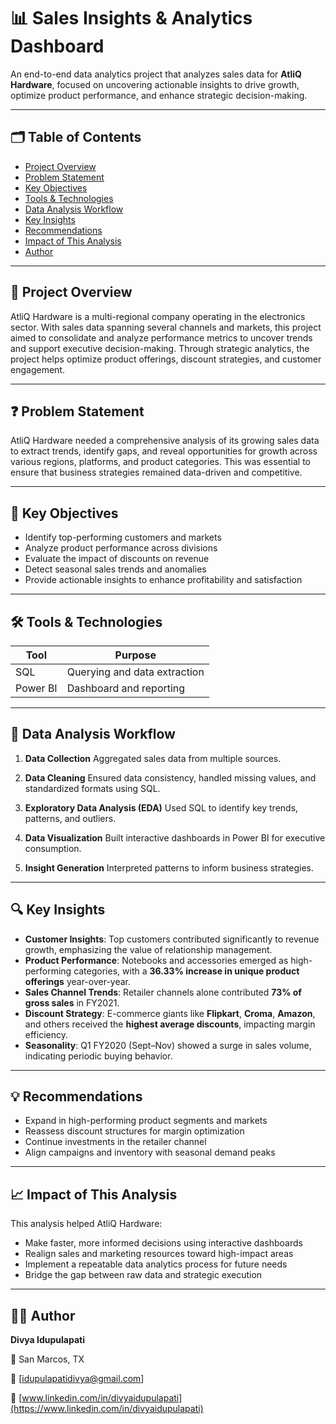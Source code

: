 # 📊 Sales Insights & Analytics Dashboard

An end-to-end data analytics project that analyzes sales data for **AtliQ Hardware**, focused on uncovering actionable insights to drive growth, optimize product performance, and enhance strategic decision-making.

---

## 🗂️ Table of Contents

* [Project Overview](#project-overview)
* [Problem Statement](#problem-statement)
* [Key Objectives](#key-objectives)
* [Tools & Technologies](#tools--technologies)
* [Data Analysis Workflow](#data-analysis-workflow)
* [Key Insights](#key-insights)
* [Recommendations](#recommendations)
* [Impact of This Analysis](#impact-of-this-analysis)
* [Author](#author)

---

## 📌 Project Overview

AtliQ Hardware is a multi-regional company operating in the electronics sector. With sales data spanning several channels and markets, this project aimed to consolidate and analyze performance metrics to uncover trends and support executive decision-making. Through strategic analytics, the project helps optimize product offerings, discount strategies, and customer engagement.

---

## ❓ Problem Statement

AtliQ Hardware needed a comprehensive analysis of its growing sales data to extract trends, identify gaps, and reveal opportunities for growth across various regions, platforms, and product categories. This was essential to ensure that business strategies remained data-driven and competitive.

---

## 🎯 Key Objectives

* Identify top-performing customers and markets
* Analyze product performance across divisions
* Evaluate the impact of discounts on revenue
* Detect seasonal sales trends and anomalies
* Provide actionable insights to enhance profitability and satisfaction

---

## 🛠️ Tools & Technologies

| Tool     | Purpose                      |
| -------- | ---------------------------- |
| SQL      | Querying and data extraction |
| Power BI | Dashboard and reporting      |

---

## 🔄 Data Analysis Workflow

1. **Data Collection**
   Aggregated sales data from multiple sources.

2. **Data Cleaning**
   Ensured data consistency, handled missing values, and standardized formats using SQL.

3. **Exploratory Data Analysis (EDA)**
   Used SQL to identify key trends, patterns, and outliers.

4. **Data Visualization**
   Built interactive dashboards in Power BI for executive consumption.

5. **Insight Generation**
   Interpreted patterns to inform business strategies.

---

## 🔍 Key Insights

* **Customer Insights**: Top customers contributed significantly to revenue growth, emphasizing the value of relationship management.
* **Product Performance**: Notebooks and accessories emerged as high-performing categories, with a **36.33% increase in unique product offerings** year-over-year.
* **Sales Channel Trends**: Retailer channels alone contributed **73% of gross sales** in FY2021.
* **Discount Strategy**: E-commerce giants like **Flipkart**, **Croma**, **Amazon**, and others received the **highest average discounts**, impacting margin efficiency.
* **Seasonality**: Q1 FY2020 (Sept–Nov) showed a surge in sales volume, indicating periodic buying behavior.

---

## 💡 Recommendations

* Expand in high-performing product segments and markets
* Reassess discount structures for margin optimization
* Continue investments in the retailer channel
* Align campaigns and inventory with seasonal demand peaks

---

## 📈 Impact of This Analysis

This analysis helped AtliQ Hardware:

* Make faster, more informed decisions using interactive dashboards
* Realign sales and marketing resources toward high-impact areas
* Implement a repeatable data analytics process for future needs
* Bridge the gap between raw data and strategic execution

---

## 👩‍💻 Author

**Divya Idupulapati**

📍 San Marcos, TX

📧 [[idupulapatidivya@gmail.com](mailto:idupulapatidivya@gmail.com)]

🔗 [www.linkedin.com/in/divyaidupulapati](https://www.linkedin.com/in/divyaidupulapati)
